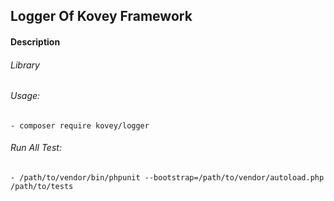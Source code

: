## Logger Of Kovey Framework
#### Description
###### Library
###### Usage:
    - composer require kovey/logger
###### Run All Test:
    - /path/to/vendor/bin/phpunit --bootstrap=/path/to/vendor/autoload.php /path/to/tests

